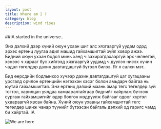 ```yaml
---
layout: post
title: Where am I ?
category: blog
description: wind rises
---
```

##iA started in the universe..

Энэ дэлхий дээр хүний оюун ухаан шиг алс хязгааргүй уудам одод эрхэс ертөнц луугаа адил машид гайхамшигтай зүйл ховор ажээ.
Бидний оюун ухаан бодол минь хэнд ч захирагдахааргүй эрх чөлөөтэй, хэнээс ч хараат бус хийгээд хязгааргүй уудамд ч дүүлэн нисэх хүчин чадал төгөлдөр дахин давтагдашгүй бүтээл билээ. Яг л салхи мэт..

Бид өөрсдийн бодлынхоо хүчээр дахин давтагдашгүй цаг хугацааны урсгалд орчлон ертөнцийн нэгээхэн хэсэг болон амьдарч байгаа нь юутай гайхамшигтай. Энэ ертөнц дэлхий маань ямар төгс төгөлдөр зүй тогтол, харилцан уялдаа хамааралтайгаар биднийг хайрлаж бүтээж сургаж гайхамшигийг өдөр болгон мэдрүүлж байгааг одоог хүртэл ухаараагүй явсан байна. Хүний оюун ухааны гайхамшигтай төгс төгөлдөр шинж чанар түүнийг бүтээсэн байгаль дэлхий од гаригс чамд би хайртай. iA

![We are here](http://peacefulwarriors.net/wp-content/uploads/2014/12/You-Are-Here.jpg)
  


